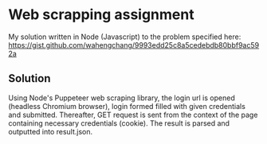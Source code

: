# Web scrapping assignment

My solution written in Node (Javascript) to the problem specified here: https://gist.github.com/wahengchang/9993edd25c8a5cedebdb80bbf9ac592a

## Solution

Using Node's Puppeteer web scraping library, the login url is opened (headless Chromium browser), login formed filled with given credentials and submitted. Thereafter, GET request is sent from the context of the page containing necessary credentials (cookie). The result is parsed and outputted into result.json.
